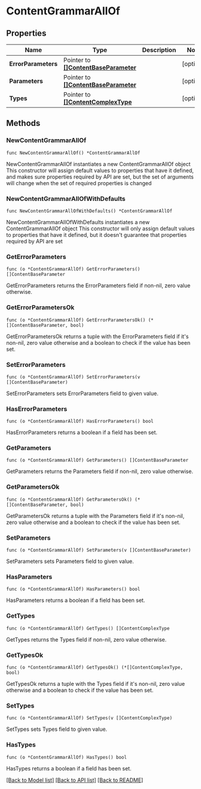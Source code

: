 # ContentGrammarAllOf

## Properties

Name | Type | Description | Notes
------------ | ------------- | ------------- | -------------
**ErrorParameters** | Pointer to [**[]ContentBaseParameter**](content.BaseParameter.md) |  | [optional] 
**Parameters** | Pointer to [**[]ContentBaseParameter**](content.BaseParameter.md) |  | [optional] 
**Types** | Pointer to [**[]ContentComplexType**](content.ComplexType.md) |  | [optional] 

## Methods

### NewContentGrammarAllOf

`func NewContentGrammarAllOf() *ContentGrammarAllOf`

NewContentGrammarAllOf instantiates a new ContentGrammarAllOf object
This constructor will assign default values to properties that have it defined,
and makes sure properties required by API are set, but the set of arguments
will change when the set of required properties is changed

### NewContentGrammarAllOfWithDefaults

`func NewContentGrammarAllOfWithDefaults() *ContentGrammarAllOf`

NewContentGrammarAllOfWithDefaults instantiates a new ContentGrammarAllOf object
This constructor will only assign default values to properties that have it defined,
but it doesn't guarantee that properties required by API are set

### GetErrorParameters

`func (o *ContentGrammarAllOf) GetErrorParameters() []ContentBaseParameter`

GetErrorParameters returns the ErrorParameters field if non-nil, zero value otherwise.

### GetErrorParametersOk

`func (o *ContentGrammarAllOf) GetErrorParametersOk() (*[]ContentBaseParameter, bool)`

GetErrorParametersOk returns a tuple with the ErrorParameters field if it's non-nil, zero value otherwise
and a boolean to check if the value has been set.

### SetErrorParameters

`func (o *ContentGrammarAllOf) SetErrorParameters(v []ContentBaseParameter)`

SetErrorParameters sets ErrorParameters field to given value.

### HasErrorParameters

`func (o *ContentGrammarAllOf) HasErrorParameters() bool`

HasErrorParameters returns a boolean if a field has been set.

### GetParameters

`func (o *ContentGrammarAllOf) GetParameters() []ContentBaseParameter`

GetParameters returns the Parameters field if non-nil, zero value otherwise.

### GetParametersOk

`func (o *ContentGrammarAllOf) GetParametersOk() (*[]ContentBaseParameter, bool)`

GetParametersOk returns a tuple with the Parameters field if it's non-nil, zero value otherwise
and a boolean to check if the value has been set.

### SetParameters

`func (o *ContentGrammarAllOf) SetParameters(v []ContentBaseParameter)`

SetParameters sets Parameters field to given value.

### HasParameters

`func (o *ContentGrammarAllOf) HasParameters() bool`

HasParameters returns a boolean if a field has been set.

### GetTypes

`func (o *ContentGrammarAllOf) GetTypes() []ContentComplexType`

GetTypes returns the Types field if non-nil, zero value otherwise.

### GetTypesOk

`func (o *ContentGrammarAllOf) GetTypesOk() (*[]ContentComplexType, bool)`

GetTypesOk returns a tuple with the Types field if it's non-nil, zero value otherwise
and a boolean to check if the value has been set.

### SetTypes

`func (o *ContentGrammarAllOf) SetTypes(v []ContentComplexType)`

SetTypes sets Types field to given value.

### HasTypes

`func (o *ContentGrammarAllOf) HasTypes() bool`

HasTypes returns a boolean if a field has been set.


[[Back to Model list]](../README.md#documentation-for-models) [[Back to API list]](../README.md#documentation-for-api-endpoints) [[Back to README]](../README.md)


